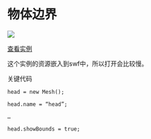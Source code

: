 # 物体边界

![](http://images.feng3d.me/wordpress/wp-content/uploads/2014/05/20140504215435-300x225.jpg)

[查看实例](http://images.feng3d.me/feng3dDemo/EntityShowBoundsTest.html)

这个实例的资源嵌入到swf中，所以打开会比较慢。

关键代码

```
head = new Mesh();

head.name = “head”;

…

head.showBounds = true;
```
